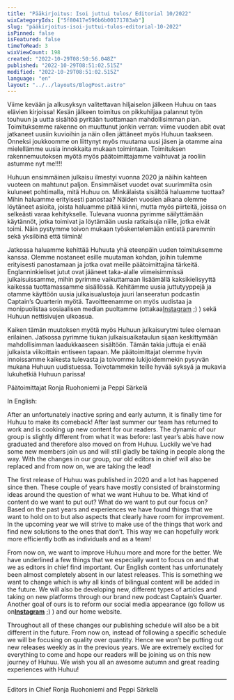 ```yaml
---
title: "Pääkirjoitus: Isoi juttui tulos/ Editorial 10/2022"
wixCategoryIds: ["5f80417e596b6b00171783ab"]
slug: "pääkirjoitus-isoi-juttui-tulos-editorial-10-2022"
isPinned: false
isFeatured: false
timeToRead: 3
wixViewCount: 198
created: "2022-10-29T08:50:56.048Z"
published: "2022-10-29T08:51:02.515Z"
modified: "2022-10-29T08:51:02.515Z"
language: "en"
layout: "../../layouts/BlogPost.astro"
---
```

Viime kevään ja alkusyksyn valitettavan hiljaiselon jälkeen Huhuu on taas elävien kirjoissa! Kesän jälkeen toimitus on pikkuhiljaa palannut työn touhuun ja uutta sisältöä pyritään tuottamaan mahdollisimman pian. Toimituksemme rakenne on muuttunut jonkin verran: viime vuoden abit ovat jatkaneet uusiin kuvioihin ja näin ollen jättäneet myös Huhuun taakseen. Onneksi joukkoomme on liittynyt myös muutama uusi jäsen ja otamme aina mielellämme uusia innokkaita mukaan toimintaan. Toimituksen rakennemuutoksen myötä myös päätoimittajamme vaihtuvat ja rooliin astumme nyt me!!!! 

Huhuun ensimmäinen julkaisu ilmestyi vuonna 2020 ja näihin kahteen vuoteen on mahtunut paljon. Ensimmäiset vuodet ovat suurimmilta osin kuluneet pohtimalla, mitä Huhuu on. Minkälaista sisältöä haluamme tuottaa? Mihin haluamme erityisesti panostaa? Näiden vuosien aikana olemme löytäneet asioita, joista haluamme pitää kiinni, mutta myös piirteitä, joissa on selkeästi varaa kehitykselle. Tulevana vuonna pyrimme säilyttämään käytännöt, jotka toimivat ja löytämään uusia ratkaisuja niille, jotka eivät toimi. Näin pystymme toivon mukaan työskentelemään entistä paremmin sekä yksilöinä että tiiminä!

Jatkossa haluamme kehittää Huhuuta yhä eteenpäin uuden toimituksemme kanssa. Olemme nostaneet esille muutaman kohdan, joihin tulemme erityisesti panostamaan ja jotka ovat meille päätoimittajina tärkeitä. Englanninkieliset jutut ovat jääneet taka-alalle viimeisimmissä julkaisuissamme, mihin pyrimme vaikuttamaan lisäämällä kaksikielisyyttä kaikessa tuottamassamme sisällössä. Kehitämme uusia juttutyyppejä ja otamme käyttöön uusia julkaisualustoja juuri lanseeratun podcastin Captain’s Quarterin myötä. Tavoitteenamme on myös uudistaa ja monipuolistaa sosiaalisen median puoltamme (ottakaa[Instagram](https://www.instagram.com/huhuu.news/) ;) ) sekä Huhuun nettisivujen ulkoasua.&nbsp;

Kaiken tämän muutoksen myötä myös Huhuun julkaisurytmi tulee olemaan erilainen. Jatkossa pyrimme tiukan julkaisuaikataulun sijaan keskittymään mahdollisimman laadukkaaseen sisältöön. Tämän takia juttuja ei enää julkaista viikoittain entiseen tapaan. Me päätoimittajat olemme hyvin innoissamme kaikesta tulevasta ja toivomme lukijoidemmekin pysyvän mukana Huhuun uudistuessa. Toivotammekin teille hyvää syksyä ja mukavia lukuhetkiä Huhuun parissa!

Päätoimittajat Ronja Ruohoniemi ja Peppi Särkelä 

In English:

After an unfortunately inactive spring and early autumn, it is finally time for Huhuu to make its comeback! After last summer our team has returned to work and is cooking up new content for our readers. The dynamic of our group is slightly different from what it was before: last year’s abis have now graduated and therefore also moved on from Huhuu. Luckily we’ve had some new members join us and will still gladly be taking in people along the way. With the changes in our group, our old editors in chief will also be replaced and from now on, we are taking the lead!

The first release of Huhuu was published in 2020 and a lot has happened since then. These couple of years have mostly consisted of brainstorming ideas around the question of what we want Huhuu to be. What kind of content do we want to put out? What do we want to put our focus on? Based on the past years and experiences we have found things that we want to hold on to but also aspects that clearly have room for improvement. In the upcoming year we will strive to make use of the things that work and find new solutions to the ones that don’t. This way we can hopefully work more efficiently both as individuals and as a team!

From now on, we want to improve Huhuu more and more for the better. We have underlined a few things that we especially want to focus on and that we as editors in chief find important. Our English content has unfortunately been almost completely absent in our latest releases. This is something we want to change which is why all kinds of bilingual content will be added in the future. We will also be developing new, different types of articles and taking on new platforms through our brand new podcast Captain’s Quarter. Another goal of ours is to reform our social media appearance (go follow us on[__Instagram__](https://www.instagram.com/huhuu.news/?hl=fi) ;) ) and our home website.

Throughout all of these changes our publishing schedule will also be a bit different in the future. From now on, instead of following a specific schedule we will be focusing on quality over quantity. Hence we won’t be putting out new releases weekly as in the previous years. We are extremely excited for everything to come and hope our readers will be joining us on this new journey of Huhuu. We wish you all an awesome autumn and great reading experiences with Huhuu!

---

Editors in Chief Ronja Ruohoniemi and Peppi Särkelä


